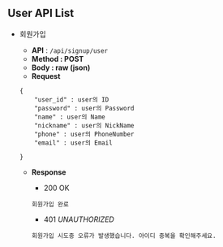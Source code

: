 ## User API List

- 회원가입
    - **API** : `/api/signup/user`
    - **Method : POST**
    - **Body :  raw (json)**
    - **Request**
    
    ```jsonc
    {
    	"user_id" : user의 ID
    	"password" : user의 Password
    	"name" : user의 Name
    	"nickname" : user의 NickName
    	"phone" : user의 PhoneNumber
    	"email" : user의 Email
      
    }
    ```
    
    - **Response**
        - 200 OK
        
        ```jsonc
        회원가입 완료
        ```
        
        - 401 *UNAUTHORIZED*
        
        ```jsonc
        회원가입 시도중 오류가 발생했습니다. 아이디 중복을 확인해주세요.
        ```

